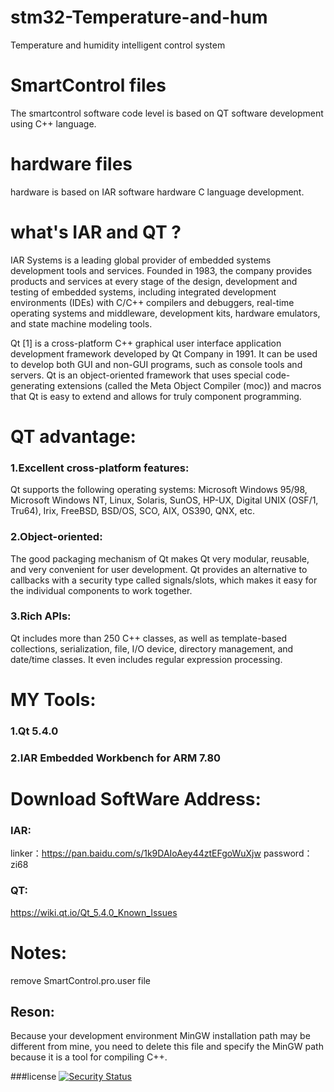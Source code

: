 # stm32-Temperature-and-hum
Temperature and humidity intelligent control system
# SmartControl files
The smartcontrol software code level is based on QT software development using C++ language.
# hardware files
hardware is based on IAR software hardware C language development.
# what's IAR and QT ?
IAR Systems is a leading global provider of embedded systems development tools and services. Founded in 1983, the company provides products and services at every stage of the design, development and testing of embedded systems, including integrated development environments (IDEs) with C/C++ compilers and debuggers, real-time operating systems and middleware, development kits, hardware emulators, and state machine modeling tools.

Qt [1] is a cross-platform C++ graphical user interface application development framework developed by Qt Company in 1991. It can be used to develop both GUI and non-GUI programs, such as console tools and servers. Qt is an object-oriented framework that uses special code-generating extensions (called the Meta Object Compiler (moc)) and macros that Qt is easy to extend and allows for truly component programming.

# QT advantage:

### 1.Excellent cross-platform features:

Qt supports the following operating systems: Microsoft Windows 95/98, Microsoft Windows NT, Linux, Solaris, SunOS, HP-UX, Digital UNIX (OSF/1, Tru64), Irix, FreeBSD, BSD/OS, SCO, AIX, OS390, QNX, etc.

### 2.Object-oriented:

The good packaging mechanism of Qt makes Qt very modular, reusable, and very convenient for user development. Qt provides an alternative to callbacks with a security type called signals/slots, which makes it easy for the individual components to work together.

### 3.Rich APIs:

Qt includes more than 250 C++ classes, as well as template-based collections, serialization, file, I/O device, directory management, and date/time classes. It even includes regular expression processing.

# MY Tools:

### 1.Qt 5.4.0
### 2.IAR Embedded Workbench for ARM 7.80

# Download SoftWare Address:
### IAR:
linker：https://pan.baidu.com/s/1k9DAIoAey44ztEFgoWuXjw 
password：zi68 
### QT:
https://wiki.qt.io/Qt_5.4.0_Known_Issues
# Notes:

remove SmartControl.pro.user file

## Reson:

Because your development environment MinGW installation path may be different from mine, you need to delete this file and specify the MinGW path because it is a tool for compiling C++.

###license
[![Security Status](https://s.murphysec.com/badge/ZhangHalfGod/stm32-Temperature-and-hum.svg)](https://www.murphysec.com/p/ZhangHalfGod/stm32-Temperature-and-hum)
